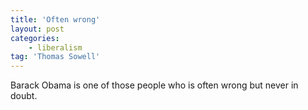 ```yaml
---
title: 'Often wrong'
layout: post
categories:
    - liberalism
tag: 'Thomas Sowell'
---
```


Barack Obama is one of those people who is often wrong but never in doubt.